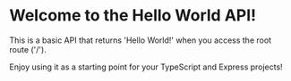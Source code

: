# Welcome to the Hello World API!

This is a basic API that returns 'Hello World!' when you access the root route ('/').

Enjoy using it as a starting point for your TypeScript and Express projects!